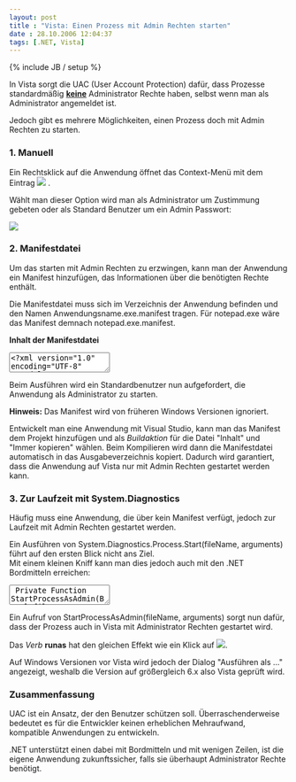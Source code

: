 ```yaml
---
layout: post
title : "Vista: Einen Prozess mit Admin Rechten starten"
date : 28.10.2006 12:04:37
tags: [.NET, Vista]
---
```

{% include JB / setup %}

In Vista sorgt die UAC (User Account Protection) dafür, dass Prozesse standardmäßig **<u>keine</u>** Administrator Rechte haben, selbst wenn man als Administrator angemeldet ist.

Jedoch gibt es mehrere Möglichkeiten, einen Prozess doch mit Admin Rechten zu starten.

### 1. Manuell

Ein Rechtsklick auf die Anwendung öffnet das Context-Menü mit dem Eintrag ![](http://vb-magazin.de/janm/blog/images/VistaEinenProzessmitAdminRechtenstarten_A15F/image013.png) .

Wählt man dieser Option wird man als Administrator um Zustimmung gebeten oder als Standard Benutzer um ein Admin Passwort:

![](http://vb-magazin.de/janm/blog/images/VistaEinenProzessmitAdminRechtenstarten_A15F/cred14.jpg) 

### 2. Manifestdatei

Um das starten mit Admin Rechten zu erzwingen, kann man der Anwendung ein Manifest hinzufügen, das Informationen über die benötigten Rechte enthält.

Die Manifestdatei muss sich im Verzeichnis der Anwendung befinden und den Namen Anwendungsname.exe.manifest tragen. Für notepad.exe wäre das Manifest demnach notepad.exe.manifest.

**Inhalt der Manifestdatei**

<textarea><?xml version="1.0" encoding="UTF-8" standalone="yes"?> <assembly xmlns="urn:schemas-microsoft-com:asm.v1" manifestVersion="1.0"> <dependency> <dependentAssembly> <assemblyIdentity type="win32" name="Microsoft.Windows.Common-Controls" version="6.0.0.0" processorArchitecture="*" publicKeyToken="6595b64144ccf1df" language="*" /> </dependentAssembly> </dependency> <v3:trustInfo xmlns:v3="urn:schemas-microsoft-com:asm.v3"> <v3:security> <v3:requestedPrivileges> <!-- level can be "asInvoker", "highestAvailable", or "requireAdministrator" --> <v3:requestedExecutionLevel level="highestAvailable" /> </v3:requestedPrivileges> </v3:security> </v3:trustInfo> </assembly> </textarea>

Beim Ausführen wird ein Standardbenutzer nun aufgefordert, die Anwendung als Administrator zu starten.

**Hinweis:** Das Manifest wird von früheren Windows Versionen ignoriert.

Entwickelt man eine Anwendung mit Visual Studio, kann man das Manifest dem Projekt hinzufügen und als *Buildaktion* für die Datei "Inhalt" und "Immer kopieren" wählen. Beim Kompilieren wird dann die Manifestdatei automatisch in das Ausgabeverzeichnis kopiert. Dadurch wird garantiert, dass die Anwendung auf Vista nur mit Admin Rechten gestartet werden kann.

### 3. Zur Laufzeit mit System.Diagnostics

Häufig muss eine Anwendung, die über kein Manifest verfügt, jedoch zur Laufzeit mit Admin Rechten gestartet werden.

Ein Ausführen von System.Diagnostics.Process.Start(fileName, arguments) führt auf den ersten Blick nicht ans Ziel.  
Mit einem kleinen Kniff kann man dies jedoch auch mit den .NET Bordmitteln erreichen:

<textarea> Private Function StartProcessAsAdmin(ByVal fileName As String, ByVal arguments As String) As System.Diagnostics.Process Dim pi As System.Diagnostics.ProcessStartInfo pi = New System.Diagnostics.ProcessStartInfo(fileName, arguments) If System.Environment.OSVersion.Version.Major >= 6 Then pi.Verb = "runas" End If Return System.Diagnostics.Process.Start(pi) End Function </textarea>

Ein Aufruf von StartProcessAsAdmin(fileName, arguments) sorgt nun dafür, dass der Prozess auch in Vista mit Administrator Rechten gestartet wird.

Das *Verb* **runas** hat den gleichen Effekt wie ein Klick auf ![](http://vb-magazin.de/janm/blog/images/VistaEinenProzessmitAdminRechtenstarten_A15F/image013.png).

Auf Windows Versionen vor Vista wird jedoch der Dialog "Ausführen als ..." angezeigt, weshalb die Version auf größergleich 6.x also Vista geprüft wird.

### Zusammenfassung

UAC ist ein Ansatz, der den Benutzer schützen soll. Überraschenderweise bedeutet es für die Entwickler keinen erheblichen Mehraufwand, kompatible Anwendungen zu entwickeln.

.NET unterstützt einen dabei mit Bordmitteln und mit wenigen Zeilen, ist die eigene Anwendung zukunftssicher, falls sie überhaupt Administrator Rechte benötigt.
